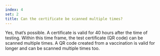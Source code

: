```yaml
---
index: 4
set: 2
title: Can the certificate be scanned multiple times?
---
```

Yes, that’s possible. A certificate is valid for 40 hours after the time of testing. Within this time frame, the test certificate (QR code) can be scanned multiple times. A QR code created from a vaccination is valid for longer and can be scanned multiple times too.
